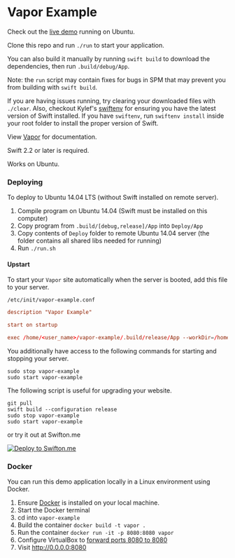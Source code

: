# Vapor Example

Check out the [live demo](http://vapor.qutheory.io) running on Ubuntu.

Clone this repo and run `./run` to start your application.

You can also build it manually by running `swift build` to download the
dependencies, then run `.build/debug/App`. 

Note: the `run` script may contain fixes for bugs in SPM that may prevent you
from building with `swift build`.

If you are having issues running, try clearing your downloaded files with
`./clear`. Also, checkout Kylef's
[swiftenv](https://github.com/kylef/swiftenv) for ensuring you have the latest
version of Swift installed. If you have `swiftenv`, run `swiftenv install` inside your root folder to
install the proper version of Swift.

View [Vapor](https://github.com/qutheory/vapor) for documentation.

Swift 2.2 or later is required.

Works on Ubuntu.

### Deploying

To deploy to Ubuntu 14.04 LTS (without Swift installed on remote server).

1. Compile program on Ubuntu 14.04 (Swift must be installed on this computer)
2. Copy program from `.build/[debug,release]/App` into `Deploy/App`
3. Copy contents of `Deploy` folder to remote Ubuntu 14.04 server (the folder contains all shared libs needed for running)
4. Run `./run.sh`

#### Upstart

To start your `Vapor` site automatically when the server is booted, add this file to your server.

`/etc/init/vapor-example.conf`

```conf
description "Vapor Example"

start on startup

exec /home/<user_name>/vapor-example/.build/release/App --workDir=/home/<user_name>/vapor-example
```

You additionally have access to the following commands for starting and stopping your server.

```shell
sudo stop vapor-example
sudo start vapor-example
```

The following script is useful for upgrading your website.

```shell
git pull
swift build --configuration release
sudo stop vapor-example
sudo start vapor-example
```

or try it out at Swifton.me

[![Deploy to Swifton.me](https://serve.swifton.me/badge.png)](https://serve.swifton.me/oneclick?repository=https://github.com/tannernelson/vapor-example)

### Docker
You can run this demo application locally in a Linux environment using Docker.

1. Ensure [Docker](https://www.docker.com) is installed on your local machine.
2. Start the Docker terminal
3. cd into `vapor-example`
4. Build the container `docker build -t vapor .`
5. Run the container `docker run -it -p 8080:8080 vapor`
5. Configure VirtualBox to [forward ports 8080 to 8080](https://www.virtualbox.org/manual/ch06.html)
6. Visit http://0.0.0.0:8080
